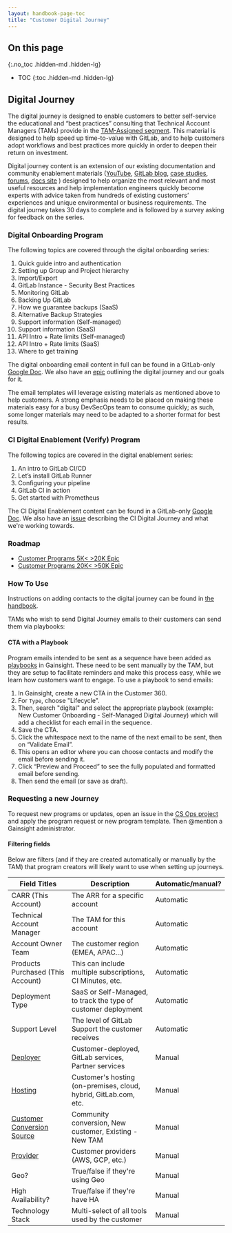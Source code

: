 ```yaml
---
layout: handbook-page-toc
title: "Customer Digital Journey"
---
```


## On this page
{:.no_toc .hidden-md .hidden-lg}

- TOC
{:toc .hidden-md .hidden-lg}


## Digital Journey 

The digital journey is designed to enable customers to better self-service the educational and “best practices” consulting that Technical Account Managers (TAMs) provide in the [TAM-Assigned segment](/handbook/customer-success/tam/customer-segments-and-metrics/#tam-assigned-segment). This material is designed to help speed up time-to-value with GitLab, and to help customers adopt workflows and best practices more quickly in order to deepen their return on investment.

Digital journey content is an extension of our existing documentation and community enablement materials ([YouTube](https://www.youtube.com/channel/UCnMGQ8QHMAnVIsI3xJrihhg), [GitLab blog](https://about.gitlab.com/blog/), [case studies](https://about.gitlab.com/customers/), [forums](https://forum.gitlab.com/), [docs site](https://docs.gitlab.com/) ) designed to help organize the most relevant and most useful resources and help implementation engineers quickly become experts with advice taken from hundreds of existing customers’ experiences and unique environmental or business requirements.  The digital journey takes 30 days to complete and is followed by a survey asking for feedback on the series.

### Digital Onboarding Program

The following topics are covered through the digital onboarding series:
1. Quick guide intro and authentication
1. Setting up Group and Project hierarchy
1. Import/Export
1. GitLab Instance - Security Best Practices
1. Monitoring GitLab
1. Backing Up GitLab
1. How we guarantee backups (SaaS)
1. Alternative Backup Strategies
1. Support information (Self-managed)
1. Support information (SaaS)
1. API Intro + Rate limits (Self-managed)
1. API Intro + Rate limits (SaaS)
1. Where to get training

The digital onboarding email content in full can be found in a GitLab-only [Google Doc](https://docs.google.com/document/d/1yosBBsBqvsgBYCqkn7zv9-YsT5sTynB6khRZJi8IhPE/edit?usp=sharing). We also have an [epic](https://gitlab.com/groups/gitlab-com/customer-success/-/epics/65) outlining the digital journey and our goals for it.

The email templates will leverage existing materials as mentioned above to help customers. A strong emphasis needs to be placed on making these materials easy for a busy DevSecOps team to consume quickly; as such, some longer materials may need to be adapted to a shorter format for best results.

### CI Digital Enablement (Verify) Program

The following topics are covered in the digital enablement series:
1. An intro to GitLab CI/CD
1. Let’s install GitLab Runner
1. Configuring your pipeline
1. GitLab CI in action
1. Get started with Prometheus

The CI Digital Enablement content can be found in a GitLab-only [Google Doc](https://docs.google.com/document/d/1otgcT0U4tbZJ5cGkvpzmCG7EKuSF19cR7EoPkTtRMzY/edit?usp=sharing). We also have an [issue](https://gitlab.com/gitlab-com/customer-success/okrs/-/issues/115) describing the CI Digital Journey and what we're working towards.

### Roadmap

- [Customer Programs 5K< >20K Epic](https://gitlab.com/groups/gitlab-com/sales-team/field-operations/-/epics/27)
- [Customer Programs 20K< >50K Epic](https://gitlab.com/groups/gitlab-com/-/epics/1384)

### How To Use

Instructions on adding contacts to the digital journey can be found in [the handbook](/handbook/customer-success/tam/digital-journey/nominating-contacts-for-the-digital-journey/).

TAMs who wish to send Digital Journey emails to their customers can send them via playbooks:

#### CTA with a Playbook

Program emails intended to be sent as a sequence have been added as [playbooks](/handbook/customer-success/tam/gainsight/#ctas) in Gainsight. These need to be sent manually by the TAM, but they are setup to facilitate reminders and make this process easy, while we learn how customers want to engage. To use a playbook to send emails:

1. In Gainsight, create a new CTA in the Customer 360.
1. For `Type`, choose "Lifecycle".
1. Then, search "digital" and select the appropriate playbook (example: New Customer Onboarding - Self-Managed Digital Journey) which will add a checklist for each email in the sequence.
1. Save the CTA.
1. Click the whitespace next to the name of the next email to be sent, then on “Validate Email”.
1. This opens an editor where you can choose contacts and modify the email before sending it.
1. Click “Preview and Proceed” to see the fully populated and formatted email before sending.
1. Then send the email (or save as draft).   

### Requesting a new Journey
 
To request new programs or updates, open an issue in the [CS Ops project](https://gitlab.com/gitlab-com/sales-team/field-operations/customer-success-operations/-/issues) and apply the program request or new program template. Then @mention a Gainsight administrator.

#### Filtering fields
 
Below are filters (and if they are created automatically or manually by the TAM) that program creators will likely want to use when setting up journeys.

| Field Titles                      | Description                         | Automatic/manual? |
| --------------------------------- | ------------------------------------| ----------------- |
| CARR (This Account)               | The ARR for a specific account      | Automatic         |
| Technical Account Manager         | The TAM for this account            | Automatic         |
| Account Owner Team                | The customer region (EMEA, APAC...) | Automatic         |
| Products Purchased (This Account) | This can include multiple subscriptions, CI Minutes, etc. | Automatic |
| Deployment Type                   | SaaS or Self-Managed, to track the type of customer deployment | Automatic |
| Support Level                     | The level of GitLab Support the customer receives | Automatic |
| [Deployer](/handbook/customer-success/tam/gainsight/deployment-types/#deployer) | Customer-deployed, GitLab services, Partner services | Manual |
| [Hosting](/handbook/customer-success/tam/gainsight/deployment-types/#hosting)   | Customer's hosting (on-premises, cloud, hybrid, GitLab.com, etc. | Manual |
| [Customer Conversion Source](/handbook/customer-success/tam/gainsight/deployment-types/#customer-conversion-source) | Community conversion, New customer, Existing - New TAM | Manual |
| [Provider](/handbook/customer-success/tam/gainsight/deployment-types/#provider) | Customer providers (AWS, GCP, etc.) | Manual |
| Geo?                              | True/false if they're using Geo     | Manual            |
| High Availability?                | True/false if they're have HA       | Manual            |
| Technology Stack                  | Multi-select of all tools used by the customer | Manual |

